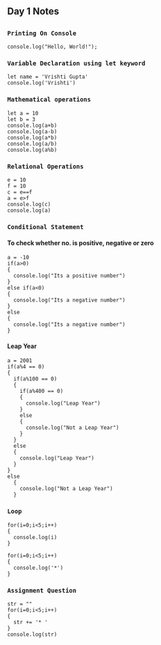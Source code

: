 <div align = center">
  <h2>Day 1 Notes<h2>
</div>
    
### `Printing On Console`
```
console.log("Hello, World!");
```
### `Variable Declaration using let keyword`
```
let name = 'Vrishti Gupta'
console.log('Vrishti')
```
### `Mathematical operations`
```
let a = 10
let b = 3
console.log(a+b)
console.log(a-b)
console.log(a*b)
console.log(a/b)
console.log(a%b)
```

### `Relational Operations`
```
e = 10
f = 10
c = e==f
a = e>f
console.log(c)
console.log(a)
```

### `Conditional Statement`
#### To check whether no. is positive, negative or zero
```
a = -10
if(a>0)
{
  console.log("Its a positive number")
}
else if(a<0)
{
  console.log("Its a negative number")
}
else
{
  console.log("Its a negative number")
}
```

#### Leap Year
```
a = 2001
if(a%4 == 0)
{
  if(a%100 == 0)
  {
    if(a%400 == 0)
    {
      console.log("Leap Year")
    }
    else
    {
      console.log("Not a Leap Year")
    }
  }
  else
  {
    console.log("Leap Year")
  }
}
else
  {
    console.log("Not a Leap Year")  
  }
```
### `Loop`
```
for(i=0;i<5;i++)
{
  console.log(i)
}
```
```
for(i=0;i<5;i++)
{
  console.log('*')
}
```
### `Assignment Question`
```
str = ""
for(i=0;i<5;i++)
{
  str += '* '
}
console.log(str)
```
